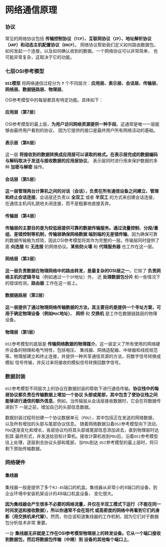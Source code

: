 网络通信原理
===========================================================================
### 协议
常见的网络协议包括 **传输控制协议（`TCP`）、互联网协议（`IP`）、地址解析协议（`ARP`）和动态主机配置协议（`DHCP`）**。
网络协议帮助我们定义如何路由数据包，如何发起一个连接，以及如何确认收到的数据。一个网络协议可以非常简单，
也可能非常复杂，这取决于它的功能。

### 七层OSI参考模型
**`OSI`模型** 将网络通信过程分为 **`7`** 个不同层次：**应用层、表示层、会话层、传输层、网络层、数据链路层、物理层**。

OSI参考模型中的每层都具有特定功能。具体如下：

#### 应用层（第7层）
OSI参考模型的最上层，**为用户访问网络资源提供一种手段**。这通常是唯一一层能够由最终用户看到的协议，
因为它提供的接口是最终用户所有网络活动的基础。

#### 表示层（第6层）
这一层 **将接收到的数据转换成应用层可以读取的格式。在表示层完成的数据编码与解码取决于发送与接收数据的应用层协议**。
表示层同时进行用来保护数据的多种 **加密与解密** 操作。

#### 会话层（第5层）
**这一层管理两台计算机之间的对话（会话），负责在所有通信设备之间建立、管理和终止会话连接**。会话层还负责以 **全双工** 或者
**半双工** 的方式来创建会话连接，在通信主机间礼貌地关闭连接，而不是粗暴地直接丢弃。

#### 传输层（第4层）
**传输层的主要目的是为较低层提供可靠的数据传输服务。通过流量控制、分段/重组、差错控制等机制，传输层确保网络数据
端到端的无差错传输**。因为确保可靠的数据传输极为烦琐，因此OSI参考模型将其作为完整的一层。传输层同时提供了面 **向连接**
和 **无连接** 的网络协议。**某些防火墙** 和 **代理服务器** 也工作在这一层。

#### 网络层（第3层）
**这一层负责数据在物理网络中的路由转发，是最复杂的OSI层之一**。它除了 **负责网络主机的逻辑寻址**（例如通过一个`IP`地址）外，
还 **处理数据包分片** 和一些情况下的错误检测。**路由器** 工作在这一层上。

#### 数据链路层（第2层）
**这一层提供了通过物理网络传输数据的方法，其主要目的是提供一个寻址方案，可用于确定物理设备（例如`MAC`地址）**。
**网桥** 和 **交换机** 是工作在数据链路层的物理设备。

#### 物理层（第1层）
`OSI`参考模型的底层是 **传输网络数据的物理媒介**。这一层定义了所有使用的网络硬件设备的物理和电气特性，包括电压、
集线器、网络适配器、中继器和线缆规范等。物理层建立和终止连接，并提供一种共享通信资源的方法，将数字信号转换成模拟
信号传输，并反过来将接收的模拟信号转换回数字信号。

### 数据封装
`OSI`参考模型不同层次上的协议在数据封装的帮助下进行通信传输。**协议栈中的每层协议都负责在传输数据上增加一个协议
头部或尾部，其中包含了使协议栈之间能够进行通信的额外信息**。例如，当传输层从会话层接收数据时，它会在将数据传递到下
一层之前，增加自己的头部信息数据。 

数据封装过程将创建一个协议数据单元（`PDU`），其中包括正在发送的网络数据，以及所有增加的头部与尾部协议信息。
随着网络数据沿着`OSI`参考模型向下流动，`PDU`逐渐变化和增长，各层协议均将其头部或尾部信息添加进去，直到物理层时达到其
最终形式，并发送给目标计算机。接收计算机收到`PDU`后，沿着`OSI`参考模型往上处理，逐层剥去协议头部和尾部，当`PDU`到达
`OSI`参考模型的最上层时，将只剩下原始传输数据。

### 网络硬件

#### 集线器
集线器一般是提供了多个`RJ-45`端口的机盒。集线器从非常小的4端口的设备，到企业环境中安装机架设计的48端口机盒设备，
变化很大。

**因为集线器会产生很多不必要的网络流量，并仅在半双工模式下运行（不能在同一时间发送和接收数据），所以你通常不会在现代
或高密度的网络中再看到它们的身影（用交换机来代替）**。然而，你应该知道集线器的工作机制，因为它们对于数据包分析技术非常
重要。

一台 **集线器无非就是工作在OSI参考模型物理层上的转发设备。它从一个端口接收到数据包，然后将数据包传输（中继）到
设备的其他每个端口上**。



